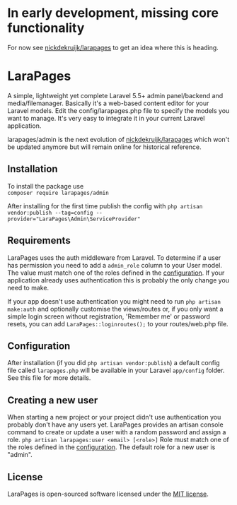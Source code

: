 # In early development, missing core functionality
For now see [nickdekruijk/larapages](https://github.com/nickdekruijk/larapages) to get an idea where this is heading.

# LaraPages
A simple, lightweight yet complete Laravel 5.5+ admin panel/backend and media/filemanager.
Basically it's a web-based content editor for your Laravel models. Edit the config/larapages.php file to specify the models you want to manage.
It's very easy to integrate it in your current Laravel application.

larapages/admin is the next evolution of [nickdekruijk/larapages](https://github.com/nickdekruijk/larapages) which won't be updated anymore but will remain online for historical reference.

## Installation
To install the package use  
`composer require larapages/admin`  
  
After installing for the first time publish the config with
`php artisan vendor:publish --tag=config --provider="LaraPages\Admin\ServiceProvider"`

## Requirements
LaraPages uses the auth middleware from Laravel. To determine if a user has permission you need to add a `admin_role` column to your User model. The value must match one of the roles defined in the [configuration](#configuration). If your application already uses authentication this is probably the only change you need to make.

If your app doesn't use authentication you might need to run `php artisan make:auth` and optionally customise the views/routes or, if you only want a simple login screen without registration, 'Remember me' or password resets, you can add `LaraPages::loginroutes();` to your routes/web.php file.

## Configuration
After installation (if you did `php artisan vendor:publish`) a default config file called `larapages.php` will be available in your Laravel `app/config` folder. See this file for more details.

## Creating a new user
When starting a new project or your project didn't use authentication you probably don't have any users yet. LaraPages provides an artisan console command to create or update a user with a random password and assign a role.
`php artisan larapages:user <email> [<role>]`
Role must match one of the roles defined in the [configuration](#configuration). The default role for a new user is "admin". 

## License
LaraPages is open-sourced software licensed under the [MIT license](https://opensource.org/licenses/MIT).